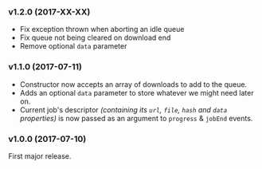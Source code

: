 ### v1.2.0 (2017-XX-XX)

* Fix exception thrown when aborting an idle queue
* Fix queue not being cleared on download end
* Remove optional `data` parameter

### v1.1.0 (2017-07-11)

* Constructor now accepts an array of downloads to add to the queue.
* Adds an optional `data` parameter to store whatever we might need later on.
* Current job's descriptor _(containing its `url`, `file`, `hash` and `data` properties)_ is now passed as an argument to `progress` & `jobEnd` events.

### v1.0.0 (2017-07-10)

First major release.
